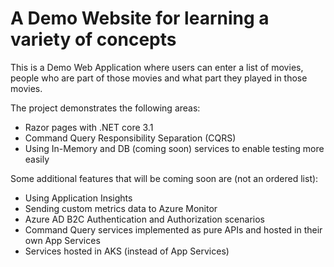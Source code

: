 # A Demo Website for learning a variety of concepts
This is a Demo Web Application where users can enter a list of movies, people who are part of those movies and what part they played in those movies.

The project demonstrates the following areas:
* Razor pages with .NET core 3.1
* Command Query Responsibility Separation (CQRS)
* Using In-Memory and DB (coming soon) services to enable testing more easily

Some additional features that will be coming soon are (not an ordered list):
* Using Application Insights
* Sending custom metrics data to Azure Monitor
* Azure AD B2C Authentication and Authorization scenarios
* Command Query services implemented as pure APIs and hosted in their own App Services
* Services hosted in AKS (instead of App Services)
